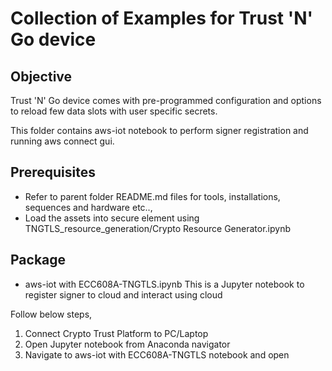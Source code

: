 # Collection of Examples for Trust 'N' Go device

## Objective
Trust 'N' Go device comes with pre-programmed configuration and options to reload few data slots with user specific secrets.

This folder contains aws-iot notebook to perform signer registration and running aws connect gui.

## Prerequisites
   - Refer to parent folder README.md files for tools, installations, sequences and hardware etc..,
   - Load the assets into secure element using TNGTLS_resource_generation/Crypto Resource Generator.ipynb

## Package
 - aws-iot with ECC608A-TNGTLS.ipynb
This is a Jupyter notebook to register signer to cloud and interact using cloud

Follow below steps,
1. Connect Crypto Trust Platform to PC/Laptop
2. Open Jupyter notebook from Anaconda navigator
3. Navigate to aws-iot with ECC608A-TNGTLS notebook and open

